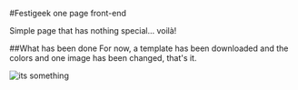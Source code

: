 #Festigeek one page front-end

Simple page that has nothing special... voilà!

##What has been done
For now, a template has been downloaded and the colors and one image has been changed, that's it.

![its something](http://weknowmemes.com/wp-content/uploads/2013/03/its-something-meme.png "its something")

